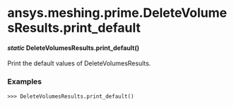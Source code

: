 # ansys.meshing.prime.DeleteVolumesResults.print_default

#### *static* DeleteVolumesResults.print_default()

Print the default values of DeleteVolumesResults.

### Examples

```pycon
>>> DeleteVolumesResults.print_default()
```

<!-- !! processed by numpydoc !! -->
